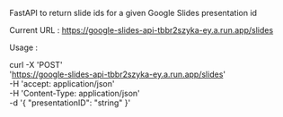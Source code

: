 FastAPI to return slide ids for a given Google Slides presentation id

Current URL : https://google-slides-api-tbbr2szyka-ey.a.run.app/slides

Usage : 

curl -X 'POST' \
  'https://google-slides-api-tbbr2szyka-ey.a.run.app/slides' \
  -H 'accept: application/json' \
  -H 'Content-Type: application/json' \
  -d '{
  "presentationID": "string"
}'
